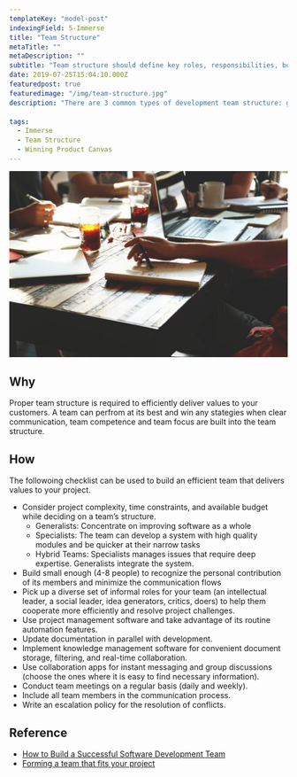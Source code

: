 ```yaml
---
templateKey: "model-post"
indexingField: 5-Immerse
title: "Team Structure"
metaTitle: ""
metaDescription: ""
subtitle: "Team structure should define key roles, responsibilities, boundaries and values of the team"
date: 2019-07-25T15:04:10.000Z
featuredpost: true
featuredimage: "/img/team-structure.jpg"
description: "There are 3 common types of development team structure: generalists, specialists, and a hybrid team. Each of them can be efficient in one project and get stuck regularly in another. To prevent the latter, consider your project’s complexity, time and budget and then decide which team structure suits it most."

tags:
  - Immerse
  - Team Structure
  - Winning Product Canvas
---
```


![Team Structure](/img/team-structure.jpg)

## Why
Proper team structure is required to efficiently deliver values to your customers. A team can perfrom at its best and win any stategies when clear communication, team competence and team focus are built into the team structure.

## How
The followoing checklist can be used to build an efficient team that delivers values to your project. 
- Consider project complexity, time constraints, and available budget while deciding on a team’s structure.
  - Generalists: Concentrate on improving software as a whole
  - Specialists: The team can develop a system with high quality modules and be quicker at their narrow tasks
  - Hybrid Teams: Specialists manages issues that require deep expertise. Generalists integrate the system.
- Build small enough (4-8 people) to recognize the personal contribution of its members and minimize the communication flows
- Pick up a diverse set of informal roles for your team (an intellectual leader, a social leader, idea generators, critics, doers) to help them cooperate more efficiently and resolve project challenges.
- Use project management software and take advantage of its routine automation features.
- Update documentation in parallel with development.
- Implement knowledge management software for convenient document storage, filtering, and real-time collaboration.
- Use collaboration apps for instant messaging and group discussions (choose the ones where it is easy to find necessary information).
- Conduct team meetings on a regular basis (daily and weekly).
- Include all team members in the communication process.
- Write an escalation policy for the resolution of conflicts.

## Reference
- [How to Build a Successful Software Development Team](https://clutch.co/developers/resources/how-to-hire-successful-software-development-team)
- [Forming a team that fits your project](https://www.scnsoft.com/blog/software-development-team)